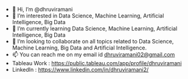 - 👋 Hi, I’m @dhruviramani
- 👀 I’m interested in Data Science, Machine Learning, Artificial Intelligence, Big Data
- 🌱 I’m currently learning Data Science, Machine Learning, Artificial Intelligence, Big Data
- 💞️ I’m looking to collaborate on all topics related to Data Science, Machine Learning, Big Data and Artificial Intelligence.
- 📫 You can reach me on my email id dhruviramani02@gmail.com
- Tableau Work : https://public.tableau.com/app/profile/dhruviramani
- LinkedIn : https://www.linkedin.com/in/dhruviramani2/
<!---
dhruviramani/dhruviramani is a ✨ special ✨ repository because its `README.md` (this file) appears on your GitHub profile.
You can click the Preview link to take a look at your changes.
--->
